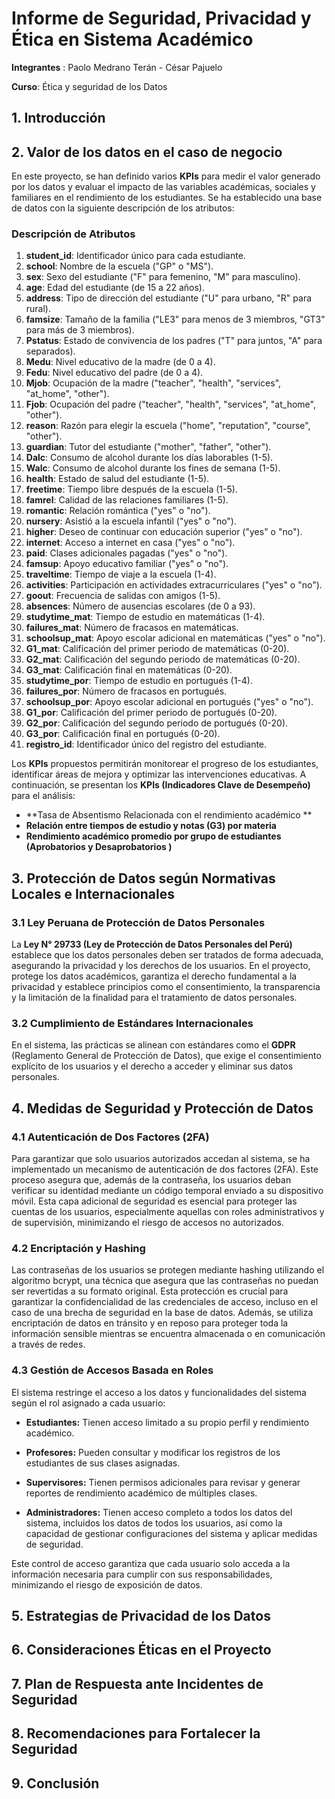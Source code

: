 # Informe de Seguridad, Privacidad y Ética en Sistema Académico
**Integrantes** : Paolo Medrano Terán - César Pajuelo 


**Curso**: Ética y seguridad de los Datos

## 1. Introducción 
## 2. Valor de los datos en el caso de negocio 

En este proyecto, se han definido varios **KPIs** para medir el valor generado por los datos y evaluar el impacto de las variables académicas, sociales y familiares en el rendimiento de los estudiantes. Se ha establecido una base de datos con la siguiente descripción de los atributos:

### Descripción de Atributos

1. **student_id**: Identificador único para cada estudiante.
2. **school**: Nombre de la escuela ("GP" o "MS").
3. **sex**: Sexo del estudiante ("F" para femenino, "M" para masculino).
4. **age**: Edad del estudiante (de 15 a 22 años).
5. **address**: Tipo de dirección del estudiante ("U" para urbano, "R" para rural).
6. **famsize**: Tamaño de la familia ("LE3" para menos de 3 miembros, "GT3" para más de 3 miembros).
7. **Pstatus**: Estado de convivencia de los padres ("T" para juntos, "A" para separados).
8. **Medu**: Nivel educativo de la madre (de 0 a 4).
9. **Fedu**: Nivel educativo del padre (de 0 a 4).
10. **Mjob**: Ocupación de la madre ("teacher", "health", "services", "at_home", "other").
11. **Fjob**: Ocupación del padre ("teacher", "health", "services", "at_home", "other").
12. **reason**: Razón para elegir la escuela ("home", "reputation", "course", "other").
13. **guardian**: Tutor del estudiante ("mother", "father", "other").
14. **Dalc**: Consumo de alcohol durante los días laborables (1-5).
15. **Walc**: Consumo de alcohol durante los fines de semana (1-5).
16. **health**: Estado de salud del estudiante (1-5).
17. **freetime**: Tiempo libre después de la escuela (1-5).
18. **famrel**: Calidad de las relaciones familiares (1-5).
19. **romantic**: Relación romántica ("yes" o "no").
20. **nursery**: Asistió a la escuela infantil ("yes" o "no").
21. **higher**: Deseo de continuar con educación superior ("yes" o "no").
22. **internet**: Acceso a internet en casa ("yes" o "no").
23. **paid**: Clases adicionales pagadas ("yes" o "no").
24. **famsup**: Apoyo educativo familiar ("yes" o "no").
25. **traveltime**: Tiempo de viaje a la escuela (1-4).
26. **activities**: Participación en actividades extracurriculares ("yes" o "no").
27. **goout**: Frecuencia de salidas con amigos (1-5).
28. **absences**: Número de ausencias escolares (de 0 a 93).
29. **studytime_mat**: Tiempo de estudio en matemáticas (1-4).
30. **failures_mat**: Número de fracasos en matemáticas.
31. **schoolsup_mat**: Apoyo escolar adicional en matemáticas ("yes" o "no").
32. **G1_mat**: Calificación del primer periodo de matemáticas (0-20).
33. **G2_mat**: Calificación del segundo periodo de matemáticas (0-20).
34. **G3_mat**: Calificación final en matemáticas (0-20).
35. **studytime_por**: Tiempo de estudio en portugués (1-4).
36. **failures_por**: Número de fracasos en portugués.
37. **schoolsup_por**: Apoyo escolar adicional en portugués ("yes" o "no").
38. **G1_por**: Calificación del primer periodo de portugués (0-20).
39. **G2_por**: Calificación del segundo periodo de portugués (0-20).
40. **G3_por**: Calificación final en portugués (0-20).
41. **registro_id**: Identificador único del registro del estudiante.

Los **KPIs** propuestos permitirán monitorear el progreso de los estudiantes, identificar áreas de mejora y optimizar las intervenciones educativas. A continuación, se presentan los **KPIs (Indicadores Clave de Desempeño)** para el análisis:


- **Tasa de Absentismo Relacionada con el rendimiento académico **
- **Relación entre tiempos de estudio y notas (G3) por materia**
- **Rendimiento académico promedio por grupo de estudiantes (Aprobatorios y Desaprobatorios )**

## **3. Protección de Datos según Normativas Locales e Internacionales**

### **3.1 Ley Peruana de Protección de Datos Personales**
La **Ley N° 29733 (Ley de Protección de Datos Personales del Perú)** establece que los datos personales deben ser tratados de forma adecuada, asegurando la privacidad y los derechos de los usuarios. En el proyecto, protege los datos académicos, garantiza el derecho fundamental a la privacidad y establece principios como el consentimiento, la transparencia y la limitación de la finalidad para el tratamiento de datos personales. 

### **3.2 Cumplimiento de Estándares Internacionales**
En el sistema, las prácticas se alinean con estándares como el **GDPR** (Reglamento General de Protección de Datos), que exige el consentimiento explícito de los usuarios y el derecho a acceder y eliminar sus datos personales.

## 4. Medidas de Seguridad y Protección de Datos

### 4.1 Autenticación de Dos Factores (2FA)
Para garantizar que solo usuarios autorizados accedan al sistema, se ha implementado un mecanismo de autenticación de dos factores (2FA). Este proceso asegura que, además de la contraseña, los usuarios deban verificar su identidad mediante un código temporal enviado a su dispositivo móvil. Esta capa adicional de seguridad es esencial para proteger las cuentas de los usuarios, especialmente aquellas con roles administrativos y de supervisión, minimizando el riesgo de accesos no autorizados.

### 4.2 Encriptación y Hashing

Las contraseñas de los usuarios se protegen mediante hashing utilizando el algoritmo bcrypt, una técnica que asegura que las contraseñas no puedan ser revertidas a su formato original. Esta protección es crucial para garantizar la confidencialidad de las credenciales de acceso, incluso en el caso de una brecha de seguridad en la base de datos. Además, se utiliza encriptación de datos en tránsito y en reposo para proteger toda la información sensible mientras se encuentra almacenada o en comunicación a través de redes.

### 4.3 Gestión de Accesos Basada en Roles
El sistema restringe el acceso a los datos y funcionalidades del sistema según el rol asignado a cada usuario:

- **Estudiantes:** Tienen acceso limitado a su propio perfil y rendimiento académico.
- **Profesores:** Pueden consultar y modificar los registros de los estudiantes de sus clases asignadas.

- **Supervisores:**  Tienen permisos adicionales para revisar y generar reportes de rendimiento académico de múltiples clases.

- **Administradores:** Tienen acceso completo a todos los datos del sistema, incluidos los datos de todos los usuarios, así como la capacidad de gestionar configuraciones del sistema y aplicar medidas de seguridad.

Este control de acceso garantiza que cada usuario solo acceda a la información necesaria para cumplir con sus responsabilidades, minimizando el riesgo de exposición de datos.


## 5. Estrategias de Privacidad de los Datos

## **6. Consideraciones Éticas en el Proyecto**


## **7. Plan de Respuesta ante Incidentes de Seguridad**

## 8. Recomendaciones para Fortalecer la Seguridad


## 9. Conclusión

